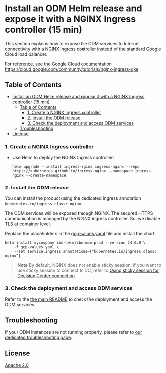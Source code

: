 # Install an ODM Helm release and expose it with a NGINX Ingress controller (15 min)

This section explains how to expose the ODM services to Internet connectivity with a NGINX Ingress controller instead of the standard Google Cloud load balancer.

For reference, see the Google Cloud documentation https://cloud.google.com/community/tutorials/nginx-ingress-gke

## Table of Contents

- [Install an ODM Helm release and expose it with a NGINX Ingress controller (15 min)](#install-an-odm-helm-release-and-expose-it-with-a-nginx-ingress-controller-15-min)
  - [Table of Contents](#table-of-contents)
    - [1. Create a NGINX Ingress controller](#1-create-a-nginx-ingress-controller)
    - [2. Install the ODM release](#2-install-the-odm-release)
    - [3. Check the deployment and access ODM services](#3-check-the-deployment-and-access-odm-services)
  - [Troubleshooting](#troubleshooting)
- [License](#license)

### 1. Create a NGINX Ingress controller

- Use Helm to deploy the NGINX Ingress controller:

  ```shell
  helm upgrade --install ingress-nginx ingress-nginx --repo https://kubernetes.github.io/ingress-nginx --namespace ingress-nginx --create-namespace
  ```

### 2. Install the ODM release

You can install the product using the dedicated Ingress annotation `kubernetes.io/ingress.class: nginx`.

The ODM services will be exposed through NGINX.
The secured HTTPS communication is managed by the NGINX ingress controller. So, we disable TLS at container level.

Replace the placeholders in the [gcp-values.yaml](./gcp-values.yaml) file and install the chart:

```shell
helm install mycompany ibm-helm/ibm-odm-prod --version 24.0.0 \
    -f gcp-values.yaml \
    --set service.ingress.annotations={"kubernetes.io/ingress.class: nginx"}
```

> **Note**
> By default, NGINX does not enable sticky session. If you want to use sticky session to connect to DC, refer to [Using sticky session for Decision Center connection](../../contrib/sticky-session/README.md)

### 3. Check the deployment and access ODM services

Refer to the [the main README](README.md#b-check-the-topology) to check the deployment and access the ODM services.

## Troubleshooting

If your ODM instances are not running properly, please refer to [our dedicated troubleshooting page](https://www.ibm.com/docs/en/odm/9.0.0?topic=900-troubleshooting-support).

## License

[Apache 2.0](/LICENSE)
